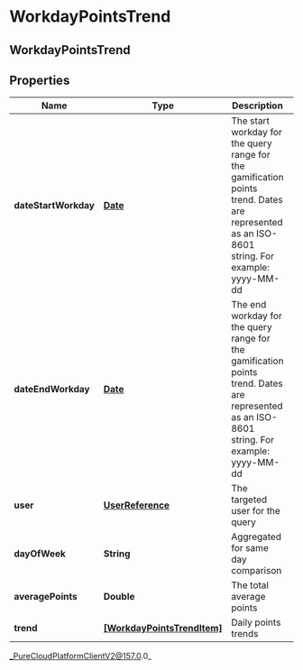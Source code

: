 # WorkdayPointsTrend

## WorkdayPointsTrend

## Properties

|Name | Type | Description | Notes|
|------------ | ------------- | ------------- | -------------|
| **dateStartWorkday** | [**Date**](Date) | The start workday for the query range for the gamification points trend. Dates are represented as an ISO-8601 string. For example: yyyy-MM-dd | [optional] |
| **dateEndWorkday** | [**Date**](Date) | The end workday for the query range for the gamification points trend. Dates are represented as an ISO-8601 string. For example: yyyy-MM-dd | [optional] |
| **user** | [**UserReference**](UserReference) | The targeted user for the query | [optional] |
| **dayOfWeek** | **String** | Aggregated for same day comparison | [optional] |
| **averagePoints** | **Double** | The total average points | [optional] |
| **trend** | [**[WorkdayPointsTrendItem]**](WorkdayPointsTrendItem) | Daily points trends | [optional] |



_PureCloudPlatformClientV2@157.0.0_
